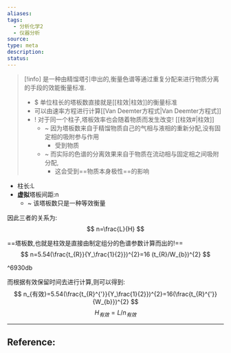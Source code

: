 ```yaml
---
aliases: 
tags:
  - 分析化学2
  - 仪器分析
source: 
type: meta
description: 
status:
---
```

> [!info]
> 是一种由精馏塔引申出的,衡量色谱等通过重复分配来进行物质分离的手段的效能衡量标准.
> - $ 单位柱长的塔板数直接就是[[柱效|柱效]]的衡量标准
> - 可以由速率方程进行计算[[Van Deemter方程式|Van Deemter方程式]]
> - ! 对于同一个柱子,塔板效率也会随着物质而发生改变! [[柱效#|柱效]]
> 	- ~ 因为塔板数来自于精馏物质自己的气相与液相的重新分配,没有固定相的吸附参与作用
> 		- 受到物质
> 	- ~ 而实际的色谱的分离效果来自于物质在流动相与固定相之间吸附分配,
> 		- 这会受到==物质本身极性==的影响


- 柱长:L
- **虚拟**塔板间距:n
	- ~ 该塔板数只是一种等效衡量

因此三者的关系为:
$$
n=\frac{L}{H}
$$

==塔板数,也就是柱效是直接由制定组分的色谱参数计算而出的!==
$$
n=5.54(\frac{t_{R}}{Y_\frac{1}{2}})^{2}=16 (t_{R}/W_{b})^{2}
$$

^6930db

而根据有效保留时间去进行计算,则可以得到:
$$
n_{有效}=5.54(\frac{t_{R}^{'}}{Y_\frac{1}{2}})^{2}=16(\frac{t_{R}^{'}}{W_{b}})^{2}
$$
$$
H_{有效}=L/n_{有效}
$$


---

## Reference: